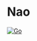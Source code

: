 # Nao

[![Go](https://github.com/luisnquin/nao/actions/workflows/go.yml/badge.svg)](https://github.com/luisnquin/nao/actions/workflows/go.yml)